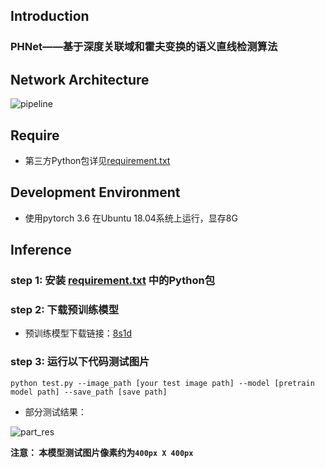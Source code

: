 ## Introduction

### PHNet——基于深度关联域和霍夫变换的语义直线检测算法

## Network Architecture

![pipeline](https://github.com/pljq/PHNet/blob/main/pipeline.png)

## Require
- 第三方Python包详见[requirement.txt](https://github.com/pljq/PHNet/blob/main/requirements.txt)

## Development Environment
- 使用pytorch 3.6 在Ubuntu 18.04系统上运行，显存8G

## Inference
### step 1: 安装 [requirement.txt](https://github.com/pljq/PHNet/blob/main/requirements.txt) 中的Python包

### step 2: 下载预训练模型

  - 预训练模型下载链接：[8s1d](https://pan.baidu.com/s/1iRkM4wJckckfvb4vC6w8tQ)

### step 3: 运行以下代码测试图片
  `python test.py --image_path [your test image path] --model [pretrain model path] --save_path [save path]`
- 部分测试结果：

![part_res](https://github.com/pljq/PHNet/blob/main/part_res.png)

__注意： 本模型测试图片像素约为`400px X 400px`__
